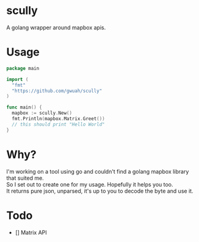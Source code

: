 # scully
A golang wrapper around mapbox apis. 

# Usage

```go
package main

import (
  "fmt"
  "https://github.com/gwuah/scully"
)

func main() {
  mapbox := scully.New()
  fmt.Println(mapbox.Matrix.Greet())
  // this should print "Hello World"
}
```

# Why?
I'm working on a tool using go and couldn't find a golang mapbox library that suited me.<br/>
So I set out to create one for my usage. Hopefully it helps you too.<br/>
It returns pure json, unparsed, it's up to you to decode the byte and use it.<br/>

# Todo
- [] Matrix API
